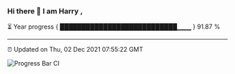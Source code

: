 ### Hi there 👋 I am Harry , 

⏳ Year progress { ███████████████████████████▁▁▁ } 91.87 %

---

⏰ Updated on Thu, 02 Dec 2021 07:55:22 GMT

![Progress Bar CI](https://github.com/duykhang68/duykhang68/workflows/Progress%20Bar%20CI/badge.svg)
